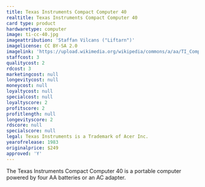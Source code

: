 ```yaml
---
title: Texas Instruments Compact Computer 40
realtitle: Texas Instruments Compact Computer 40
card type: product
hardwaretype: computer
image: ti-cc-40.jpg
imageattribution: 'Staffan Vilcans ("Liftarn")'
imagelicense: CC BY-SA 2.0
imagelink: 'https://upload.wikimedia.org/wikipedia/commons/a/aa/TI_Compact_Computer_40_White_Background.jpg'
staffcost: 3
qualitycost: 2
rdcost: 3
marketingcost: null
longevitycost: null
moneycost: null
loyaltycost: null
specialcost: null
loyaltyscore: 2
profitscore: 2
profitlength: null
longevityscore: 2
rdscore: null
specialscore: null
legal: Texas Instruments is a Trademark of Acer Inc.
yearofrelease: 1983
originalprice: $249
approved: 'Y'
---
```


The Texas Instruments Compact Computer 40 is a portable computer powered by four AA batteries or an AC adapter.
